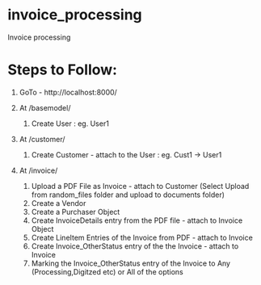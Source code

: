 # invoice_processing
Invoice processing


# Steps to Follow:
1. GoTo - http://localhost:8000/

2. At /basemodel/
	1. Create User : eg. User1

3. At /customer/
	1. Create Customer - attach to the User : eg. Cust1 -> User1

4. At /invoice/
	1. Upload a PDF File as Invoice - attach to Customer (Select Upload from random_files folder and upload to documents folder)
	2. Create a Vendor
	3. Create a Purchaser Object
	4. Create InvoiceDetails entry from the PDF file - attach to Invoice Object
	5. Create LineItem Entries of the Invoice from PDF - attach to Invoice
	6. Create Invoice_OtherStatus entry of the the Invoice - attach to Invoice
	7. Marking the Invoice_OtherStatus entry of the Invoice to Any (Processing,Digitzed etc) or All of the options

